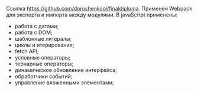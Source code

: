 Ссылка https://github.com/doroshenkooi/finaldiploma.
Применен Webpack для экспорта и импорта между модулями.
В javaScript применены:
- работа с датами;
- работа с DOM;
- шаблонные литералы;
- циклы и итерирование;
- fetch API;
- условные операторы;
- тернарные операторы;
- динамическое обновление интерфейса;
- обработчики событий;
- управление вложенными элементами;
  